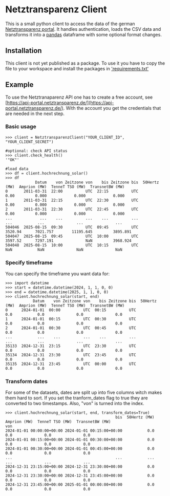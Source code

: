 # Netztransparenz Client
This is a small python client to access the data of the german [Netztransparenz portal](https://www.netztransparenz.de/).
It handles authentication, loads the CSV data and transforms it into a [pandas](https://github.com/pandas-dev/pandas) dataframe with some optional format changes.

## Installation
This client is not yet published as a package. To use it you have to copy the file to your workspace and install the packages in ['requirements.txt'](./requirements.txt) 

## Example
To use the Netztranaparenz API one has to create a free account, see [https://api-portal.netztransparenz.de/](https://api-portal.netztransparenz.de/).
With the account you get the credentials that are needed in the next step.

### Basic usage
```
>>> client = NetztransparenzClient("YOUR_CLIENT_ID", "YOUR_CLIENT_SECRET")

#optional: check API status 
>>> client.check_health()
'"OK"'

#load data
>>> df = client.hochrechnung_solar()
>>> df
             Datum    von Zeitzone von    bis Zeitzone bis  50Hertz (MW)  Amprion (MW)  TenneT TSO (MW)  TransnetBW (MW)
0       2011-03-31  22:00          UTC  22:15          UTC          0.00         0.000            0.000            0.000
1       2011-03-31  22:15          UTC  22:30          UTC          0.00         0.000            0.000            0.000
2       2011-03-31  22:30          UTC  22:45          UTC          0.00         0.000            0.000            0.000
...            ...    ...          ...    ...          ...           ...           ...              ...              ...
504046  2025-08-15  09:30          UTC  09:45          UTC       3520.94      7021.757        11195.645         3895.891
504047  2025-08-15  09:45          UTC  10:00          UTC       3597.52      7297.191              NaN         3968.924
504048  2025-08-15  10:00          UTC  10:15          UTC           NaN           NaN              NaN              NaN
```

### Specify timeframe
You can specify the timeframe you want data for:
```
>>> import datetime
>>> start = datetime.datetime(2024, 1, 1, 0, 0)
>>> end = datetime.datetime(2025, 1, 1, 0, 0)
>>> client.hochrechnung_solar(start, end)
            Datum    von Zeitzone von    bis Zeitzone bis  50Hertz (MW)  Amprion (MW)  TenneT TSO (MW)  TransnetBW (MW)
0      2024-01-01  00:00          UTC  00:15          UTC           0.0           0.0              0.0              0.0
1      2024-01-01  00:15          UTC  00:30          UTC           0.0           0.0              0.0              0.0
2      2024-01-01  00:30          UTC  00:45          UTC           0.0           0.0              0.0              0.0
...           ...    ...          ...    ...          ...           ...           ...              ...              ...
35133  2024-12-31  23:15          UTC  23:30          UTC           0.0           0.0              0.0              0.0
35134  2024-12-31  23:30          UTC  23:45          UTC           0.0           0.0              0.0              0.0
35135  2024-12-31  23:45          UTC  00:00          UTC           0.0           0.0              0.0              0.0
```

### Transform dates
For some of the datasets, dates are split up into five columns witch makes them hard to sort. If you set the tranform_dates flag to true they are converted to two timestamps. 
Also, "von" is turned into the index.

```
>>> client.hochrechnung_solar(start, end, transform_dates=True)
                                                bis  50Hertz (MW)  Amprion (MW)  TenneT TSO (MW)  TransnetBW (MW)
von                                                                                                              
2024-01-01 00:00:00+00:00 2024-01-01 00:15:00+00:00           0.0           0.0              0.0              0.0
2024-01-01 00:15:00+00:00 2024-01-01 00:30:00+00:00           0.0           0.0              0.0              0.0
2024-01-01 00:30:00+00:00 2024-01-01 00:45:00+00:00           0.0           0.0              0.0              0.0
...                                             ...           ...           ...              ...              ...
2024-12-31 23:15:00+00:00 2024-12-31 23:30:00+00:00           0.0           0.0              0.0              0.0
2024-12-31 23:30:00+00:00 2024-12-31 23:45:00+00:00           0.0           0.0              0.0              0.0
2024-12-31 23:45:00+00:00 2025-01-01 00:00:00+00:00           0.0           0.0              0.0              0.0
```